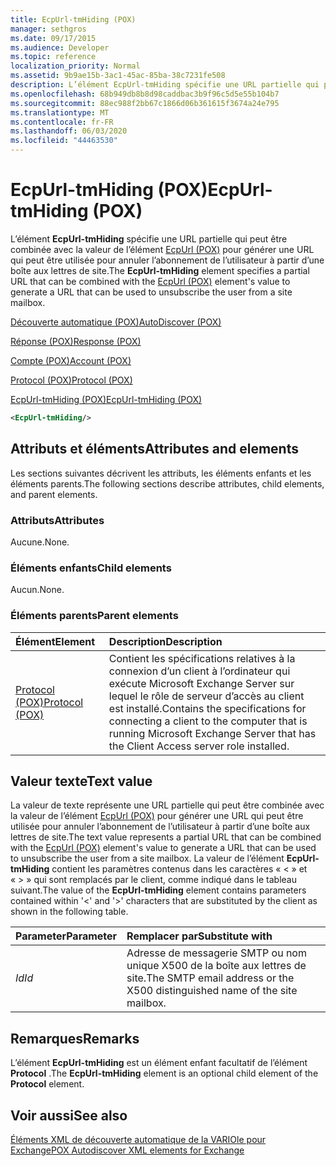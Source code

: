 ```yaml
---
title: EcpUrl-tmHiding (POX)
manager: sethgros
ms.date: 09/17/2015
ms.audience: Developer
ms.topic: reference
localization_priority: Normal
ms.assetid: 9b9ae15b-3ac1-45ac-85ba-38c7231fe508
description: L’élément EcpUrl-tmHiding spécifie une URL partielle qui peut être combinée avec la valeur de l’élément EcpUrl (POX) pour générer une URL qui peut être utilisée pour annuler l’abonnement de l’utilisateur à partir d’une boîte aux lettres de site.
ms.openlocfilehash: 68b949db8b8d98caddbac3b9f96c5d5e55b104b7
ms.sourcegitcommit: 88ec988f2bb67c1866d06b361615f3674a24e795
ms.translationtype: MT
ms.contentlocale: fr-FR
ms.lasthandoff: 06/03/2020
ms.locfileid: "44463530"
---
```

# <a name="ecpurl-tmhiding-pox"></a><span data-ttu-id="8c2d8-103">EcpUrl-tmHiding (POX)</span><span class="sxs-lookup"><span data-stu-id="8c2d8-103">EcpUrl-tmHiding (POX)</span></span>

<span data-ttu-id="8c2d8-104">L’élément **EcpUrl-tmHiding** spécifie une URL partielle qui peut être combinée avec la valeur de l’élément [EcpUrl (POX)](ecpurl-pox.md) pour générer une URL qui peut être utilisée pour annuler l’abonnement de l’utilisateur à partir d’une boîte aux lettres de site.</span><span class="sxs-lookup"><span data-stu-id="8c2d8-104">The **EcpUrl-tmHiding** element specifies a partial URL that can be combined with the [EcpUrl (POX)](ecpurl-pox.md) element's value to generate a URL that can be used to unsubscribe the user from a site mailbox.</span></span> 
  
[<span data-ttu-id="8c2d8-105">Découverte automatique (POX)</span><span class="sxs-lookup"><span data-stu-id="8c2d8-105">AutoDiscover (POX)</span></span>](autodiscover-pox.md)
  
[<span data-ttu-id="8c2d8-106">Réponse (POX)</span><span class="sxs-lookup"><span data-stu-id="8c2d8-106">Response (POX)</span></span>](response-pox.md)
  
[<span data-ttu-id="8c2d8-107">Compte (POX)</span><span class="sxs-lookup"><span data-stu-id="8c2d8-107">Account (POX)</span></span>](account-pox.md)
  
[<span data-ttu-id="8c2d8-108">Protocol (POX)</span><span class="sxs-lookup"><span data-stu-id="8c2d8-108">Protocol (POX)</span></span>](protocol-pox.md)
  
[<span data-ttu-id="8c2d8-109">EcpUrl-tmHiding (POX)</span><span class="sxs-lookup"><span data-stu-id="8c2d8-109">EcpUrl-tmHiding (POX)</span></span>](ecpurl-tmhiding-pox.md)
  
```XML
<EcpUrl-tmHiding/>
```

## <a name="attributes-and-elements"></a><span data-ttu-id="8c2d8-110">Attributs et éléments</span><span class="sxs-lookup"><span data-stu-id="8c2d8-110">Attributes and elements</span></span>

<span data-ttu-id="8c2d8-111">Les sections suivantes décrivent les attributs, les éléments enfants et les éléments parents.</span><span class="sxs-lookup"><span data-stu-id="8c2d8-111">The following sections describe attributes, child elements, and parent elements.</span></span>
  
### <a name="attributes"></a><span data-ttu-id="8c2d8-112">Attributs</span><span class="sxs-lookup"><span data-stu-id="8c2d8-112">Attributes</span></span>

<span data-ttu-id="8c2d8-113">Aucune.</span><span class="sxs-lookup"><span data-stu-id="8c2d8-113">None.</span></span>
  
### <a name="child-elements"></a><span data-ttu-id="8c2d8-114">Éléments enfants</span><span class="sxs-lookup"><span data-stu-id="8c2d8-114">Child elements</span></span>

<span data-ttu-id="8c2d8-115">Aucun.</span><span class="sxs-lookup"><span data-stu-id="8c2d8-115">None.</span></span>
  
### <a name="parent-elements"></a><span data-ttu-id="8c2d8-116">Éléments parents</span><span class="sxs-lookup"><span data-stu-id="8c2d8-116">Parent elements</span></span>

|<span data-ttu-id="8c2d8-117">**Élément**</span><span class="sxs-lookup"><span data-stu-id="8c2d8-117">**Element**</span></span>|<span data-ttu-id="8c2d8-118">**Description**</span><span class="sxs-lookup"><span data-stu-id="8c2d8-118">**Description**</span></span>|
|:-----|:-----|
|[<span data-ttu-id="8c2d8-119">Protocol (POX)</span><span class="sxs-lookup"><span data-stu-id="8c2d8-119">Protocol (POX)</span></span>](protocol-pox.md) <br/> |<span data-ttu-id="8c2d8-120">Contient les spécifications relatives à la connexion d’un client à l’ordinateur qui exécute Microsoft Exchange Server sur lequel le rôle de serveur d’accès au client est installé.</span><span class="sxs-lookup"><span data-stu-id="8c2d8-120">Contains the specifications for connecting a client to the computer that is running Microsoft Exchange Server that has the Client Access server role installed.</span></span>  <br/> |
   
## <a name="text-value"></a><span data-ttu-id="8c2d8-121">Valeur texte</span><span class="sxs-lookup"><span data-stu-id="8c2d8-121">Text value</span></span>

<span data-ttu-id="8c2d8-122">La valeur de texte représente une URL partielle qui peut être combinée avec la valeur de l’élément [EcpUrl (POX)](ecpurl-pox.md) pour générer une URL qui peut être utilisée pour annuler l’abonnement de l’utilisateur à partir d’une boîte aux lettres de site.</span><span class="sxs-lookup"><span data-stu-id="8c2d8-122">The text value represents a partial URL that can be combined with the [EcpUrl (POX)](ecpurl-pox.md) element's value to generate a URL that can be used to unsubscribe the user from a site mailbox.</span></span> <span data-ttu-id="8c2d8-123">La valeur de l’élément **EcpUrl-tmHiding** contient les paramètres contenus dans les caractères « < » et « > » qui sont remplacés par le client, comme indiqué dans le tableau suivant.</span><span class="sxs-lookup"><span data-stu-id="8c2d8-123">The value of the **EcpUrl-tmHiding** element contains parameters contained within '<' and '>' characters that are substituted by the client as shown in the following table.</span></span> 
  
|<span data-ttu-id="8c2d8-124">**Parameter**</span><span class="sxs-lookup"><span data-stu-id="8c2d8-124">**Parameter**</span></span>|<span data-ttu-id="8c2d8-125">**Remplacer par**</span><span class="sxs-lookup"><span data-stu-id="8c2d8-125">**Substitute with**</span></span>|
|:-----|:-----|
| <span data-ttu-id="8c2d8-126">_Id_</span><span class="sxs-lookup"><span data-stu-id="8c2d8-126">_Id_</span></span> <br/> |<span data-ttu-id="8c2d8-127">Adresse de messagerie SMTP ou nom unique X500 de la boîte aux lettres de site.</span><span class="sxs-lookup"><span data-stu-id="8c2d8-127">The SMTP email address or the X500 distinguished name of the site mailbox.</span></span>  <br/> |
   
## <a name="remarks"></a><span data-ttu-id="8c2d8-128">Remarques</span><span class="sxs-lookup"><span data-stu-id="8c2d8-128">Remarks</span></span>

<span data-ttu-id="8c2d8-129">L’élément **EcpUrl-tmHiding** est un élément enfant facultatif de l’élément **Protocol** .</span><span class="sxs-lookup"><span data-stu-id="8c2d8-129">The **EcpUrl-tmHiding** element is an optional child element of the **Protocol** element.</span></span> 
  
## <a name="see-also"></a><span data-ttu-id="8c2d8-130">Voir aussi</span><span class="sxs-lookup"><span data-stu-id="8c2d8-130">See also</span></span>



[<span data-ttu-id="8c2d8-131">Éléments XML de découverte automatique de la VARIOle pour Exchange</span><span class="sxs-lookup"><span data-stu-id="8c2d8-131">POX Autodiscover XML elements for Exchange</span></span>](pox-autodiscover-xml-elements-for-exchange.md)

